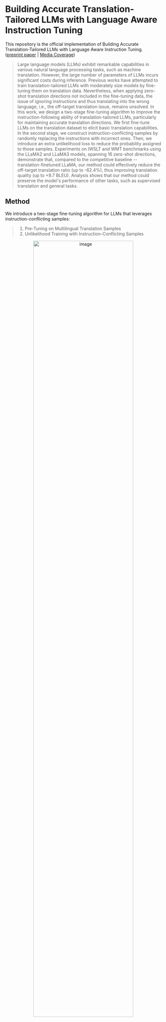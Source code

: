 # Building Accurate Translation-Tailored LLMs with Language Aware Instruction Tuning

This repository is the official implementation of Building Accurate Translation-Tailored LLMs with Language Aware Instruction Tuning. ([preprint paper](https://arxiv.org/pdf/2403.14399.pdf) | [Media Coverage](https://slator.com/how-to-overcome-the-off-target-translation-issue-in-large-language-models/))

> Large language models (LLMs) exhibit remarkable capabilities in various natural language processing tasks, such as machine translation. However, the large number of parameters of LLMs incurs significant costs during inference. Previous works have attempted to train translation-tailored LLMs with moderately size models by fine-tuning them on translation data. Nevertheless, when applying zero-shot translation directions not included in the fine-tuning data, the issue of ignoring instructions and thus translating into the wrong language, i.e., the off-target translation issue, remains unsolved. In this work, we design a two-stage fine-tuning algorithm to improve the instruction-following ability of translation-tailored LLMs, particularly for maintaining accurate translation directions. We first fine-tune LLMs on the translation dataset to elicit basic translation capabilities. In the second stage, we construct instruction-conflicting samples by randomly replacing the instructions with incorrect ones. Then, we introduce an extra unlikelihood loss to reduce the probability assigned to those samples. Experiments on IWSLT and WMT benchmarks using the LLaMA2 and LLaMA3 models, spanning 16 zero-shot directions, demonstrate that, compared to the competitive baseline -- translation-finetuned LLaMA, our method could effectively reduce the off-target translation ratio (up to -62.4%), thus improving translation quality (up to +9.7 BLEU).  Analysis shows that our method could preserve the model's performance of other tasks, such as supervised translation and general tasks.

## Method

We introduce a two-stage fine-tuning algorithm for LLMs that leverages instruction-conflicting samples: 
>1) Pre-Tuning on Multilingual Translation Samples
>2) Unlikelihood Training with Instruction-Conflicting Samples

<div align="center">
    <img width="80%" alt="image" src="./assets/method.png">
</div>

## Requirements
Our code is based on HuggingFace's Transformer toolkit.
The version of Python is 3.10. 

```setup
bash setup.sh 
```

## Datasets
The datasets used in our paper are publicly available. 

* IWSLT: We take IWSLT17 data from [MMCR4NLP](https://arxiv.org/abs/1710.01025) for evaluation. 
* WMT:  We use the development sets from WMT2017 to WMT2020 for instruction tuning and the test sets of WMT22 for evaluation. The data can be downloaded from [WMT website](https://www.statmt.org/). 
* Alpaca: We use the officially released [Alpaca](https://github.com/tatsu-lab/stanford_alpaca) dataset. 

All translation training data from *{src_lang}* to *{tgt_lang}* are in the same template:
```
Below is an instruction that describes a task, paired with an input that provides further context. Write a response that appropriately completes the request.

### Instruction:
Translate the following sentences from {src_lang} to {tgt_lang}.

### Input:
{input}

### Response:
```

## Training

To train the model(s) in our paper, run this command:

```train
task_name=llama3-8b.mt12000
bash fine_tuning.sh ${task_name}
```
Note
* The path of pretrained LLMs, dataset, and checkpoint save path should be defined in the fine_tuning.sh file. 

* The default setting needs 8*GPUs. It can alternately use fewer GPUs with larger gradient_accumulation_steps, for example, GPUs number 4 and gradient_accumulation_steps 32.
  
## Evaluation

To evaluate models and reproduce the results in our paper, run the following commands.

1. MT: inference with the default template. 
```
cd evaluate
bash inference.sh ${task_name}
```
2. PTL: inference with the prompt in the target language. 
```
dataset=iwslt4
bash inference.sh ${task_name} ${dataset} False PTL
```
3. n-shot: inference with in-context learning. We consider the 1-shot and 5-shot settings. 
```
n_shot=1
# n_shot=5
bash inference.sh ${task_name} False False few_shot 1
```
4. #post_ins#: inference with post instruction template. This uses the model trained with a post instruction template. 
```
task_name=llama3-8b.mt12000.post_ins
bash inference.sh ${task_name} iwslt4 post_ins
```

We provide the record_result.py to collect the BLEU and OTR scores. 
```
python record_result.py 
```

Note
* The paths for checkpoints and test data should be defined.

* we use the follow prompt for llm-as-evaluator to compute the *win* rate % on [AlpacaEval](https://github.com/tatsu-lab/alpaca_eval) dataset,
To compute the *tie* ratio, we switch the positon of *model_1* and *model_2* and conduct evaluation twice. A scenario where each model wins one and loses one is considered a *tie*.

```
Prompt = 'I want you to create a leaderboard of different of large-language models. To do so, I will give you the instructions (prompts) given to the models, and the responses of two models. Please rank the models based on which responses would be preferred by humans. All inputs and outputs should be python dictionaries.\n\nHere is the prompt:\n{{\n    "instruction": """{instruction}""",\n}}\n\nHere are the outputs of the models:\n[\n    {{\n        "model": "model_1",\n        "answer": """{output_1}"""\n    }},\n    {{\n        "model": "model_2",\n        "answer": """{output_2}"""\n    }}\n]\n\nNow please rank the models by the quality of their answers, so that the model with rank 1 has the best output. Then return a list of the model names and ranks, i.e., produce the following output:\n[\n    {{"model": <model-name>, "rank": <model-rank>}},\n    {{"model": <model-name>, "rank": <model-rank>}}\n]\n\nYour response must be a valid Python dictionary and should contain nothing else because we will directly execute it in Python. Please provide the ranking that the majority of humans would give.\n'
```

## Results

The zero-shot translation performance comparison of our model and other baselines on WMT and IWSLT datasets:

  WMT dataset
<div align="center">
    <img width="80%" alt="image" src="./assets/results_wmt.png">
</div>

  IWSLT dataset
<div align="center">
    <img width="80%" alt="image" src="./assets/results_iwslt.png">
</div>

## Media Coverage
- Slator: [How to Overcome the Off-Target Translation Issue in Large Language Models](https://slator.com/how-to-overcome-the-off-target-translation-issue-in-large-language-models/)

## Citation
If our method and code help you, please considering cite our work:
```
@inproceedings{Zan2024LAT,
  title={Building Accurate Translation-Tailored LLMs with Language Aware Instruction Tuning},
  author={Zan, Changtong and Ding, Liang and Shen, Li and Zhan, Yibing and Liu, Weifeng and Tao, Dacheng},
  booktitle={arXiv preprint},
  year={2024}
}
```
